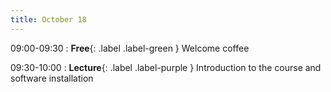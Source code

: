 ```yaml
---
title: October 18
---
```


09:00-09:30 
: **Free**{: .label .label-green } Welcome coffee

09:30-10:00 
: **Lecture**{: .label .label-purple } Introduction to the course and software installation


